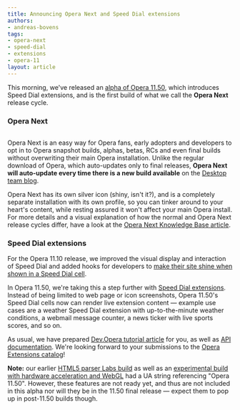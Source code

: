 ```yaml
---
title: Announcing Opera Next and Speed Dial extensions
authors:
- andreas-bovens
tags:
- opera-next
- speed-dial
- extensions
- opera-11
layout: article
---
```

<p>This morning, we&#39;ve released an <a href="http://www.opera.com/browser/next/">alpha of Opera 11.50</a>, which introduces Speed Dial extensions, and is the first build of what we call the <strong>Opera Next</strong> release cycle.</p>
<h3>Opera Next</h3>
<span class='imgright'><img alt='' src='http://files.myopera.com/andreasbovens/blog/shiny.png' /></span><p>Opera Next is an easy way for Opera fans, early adopters and developers to opt in to Opera snapshot builds, alphas, betas, RCs and even final builds without overwriting their main Opera installation. Unlike the regular download of Opera, which auto-updates only to final releases, <strong>Opera Next will auto-update every time there is a new build available</strong> on the <a href="http://my.opera.com/desktopteam/blog/">Desktop team blog</a>.</p>
<p>Opera Next has its own silver icon (shiny, isn&#39;t it?), and is a completely separate installation with its own profile, so you can tinker around to your heart&#39;s content, while resting assured it won&#39;t affect your main Opera install. For more details and a visual explanation of how the normal and Opera Next release cycles differ, have a look at the <a href="http://www.opera.com/support/kb/view/991/">Opera Next Knowledge Base article</a>.</p>
<h3>Speed Dial extensions</h3>
<p>For the Opera 11.10 release, we improved the visual display and interaction of Speed Dial and added hooks for developers to <a href="http://dev.opera.com/articles/view/opera-speed-dial-enhancements/">make their site shine when shown in a Speed Dial cell</a>.</p>
<p>In Opera 11.50, we&#39;re taking this a step further with <a href="http://dev.opera.com/articles/view/creating-opera-speed-dial-extensions/">Speed Dial extensions</a>. Instead of being limited to web page or icon screenshots, Opera 11.50&#39;s Speed Dial cells now can render live extension content — example use cases are a weather Speed Dial extension with up-to-the-minute weather conditions, a webmail message counter, a news ticker with live sports scores, and so on.</p>
<p>As usual, we have prepared <a href="http://dev.opera.com/articles/view/creating-opera-speed-dial-extensions/">Dev.Opera tutorial article</a> for you, as well as <a href="http://www.opera.com/docs/apis/extensions/speeddialguide/">API documentation</a>. We&#39;re looking forward to your submissions to the <a href="https://addons.opera.com/addons/extensions/">Opera Extensions catalog</a>!</p>
<p><strong>Note:</strong> our earlier <a href="http://labs.opera.com/news/2011/02/22/">HTML5 parser Labs build</a> as well as an <a href="http://labs.opera.com/news/2011/02/28/">experimental build with hardware acceleration and WebGL</a> had a UA string referencing &quot;Opera 11.50&quot;. However, these features are not ready yet, and thus are not included in this alpha nor will they be in the 11.50 final release — expect them to pop up in post-11.50 builds though.</p>
